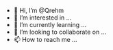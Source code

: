 - 👋 Hi, I’m @Qrehm
- 👀 I’m interested in ...
- 🌱 I’m currently learning ...
- 💞️ I’m looking to collaborate on ...
- 📫 How to reach me ...

<!---
Qrehm/Qrehm is a ✨ special ✨ repository because its `README.md` (this file) appears on your GitHub profile.
You can click the Preview link to take a look at your changes.
--->
